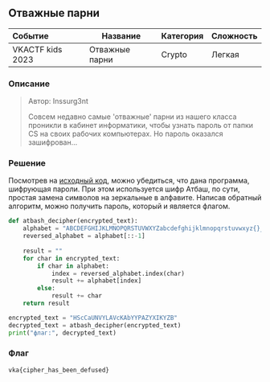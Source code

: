 ## Отважные парни

| Событие | Название | Категория | Сложность |
| :------ | ---- | ---- | ---- |
| VKACTF kids 2023 | Отважные парни  | Crypto | Легкая |

  
### Описание


> Автор: Inssurg3nt
>
> Совсем недавно самые 'отважные' парни из нашего класса проникли в кабинет информатики, чтобы узнать пароль от папки CS на своих рабочих компьютерах. Но пароль оказался зашифрован...

### Решение

Посмотрев на [исходный код](./source.py), можно убедиться, что дана программа, шифрующая пароли. При этом используется шифр Атбаш, по сути, простая замена символов на зеркальные в алфавите. Написав обратный алгоритм, можно получить пароль, который и является флагом. 

```python 
def atbash_decipher(encrypted_text):
    alphabet = "ABCDEFGHIJKLMNOPQRSTUVWXYZabcdefghijklmnopqrstuvwxyz{}_"
    reversed_alphabet = alphabet[::-1]
    
    result = ""
    for char in encrypted_text:
        if char in alphabet:
            index = reversed_alphabet.index(char)
            result += alphabet[index]
        else:
            result += char
    return result

encrypted_text = "HScCaUNVYLAVcKAbYYPAZYXIKYZB"
decrypted_text = atbash_decipher(encrypted_text)
print("флаг:", decrypted_text)


```


### Флаг

```
vka{cipher_has_been_defused}
```